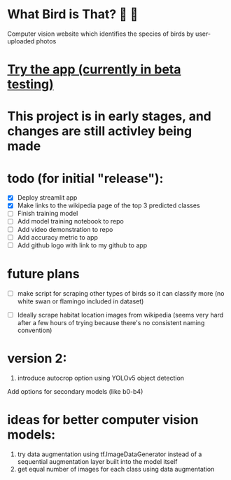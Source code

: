 # What Bird is That? 🦜 📸
Computer vision website which identifies the species of birds by user-uploaded photos
# [Try the app (currently in beta testing)](https://what-bird-is-that.streamlit.app/)

# This project is in early stages, and changes are still activley being made

# todo (for initial "release"):
- [X] Deploy streamlit app
- [X] Make links to the wikipedia page of the top 3 predicted classes
- [ ] Finish training model
- [ ] Add model training notebook to repo
- [ ] Add video demonstration to repo
- [ ] Add accuracy metric to app
- [ ] Add github logo with link to my github to app

# future plans
- [ ] make script for scraping other types of birds so it can classify more (no white swan or flamingo included in dataset)
- [ ] Ideally scrape habitat location images from wikipedia (seems very hard after a few hours of trying because there's no consistent naming convention)


# version 2:
1. introduce autocrop option using YOLOv5 object detection

Add options for secondary models (like b0-b4)

# ideas for better computer vision models:
1. try data augmentation using tf.ImageDataGenerator instead of a sequential augmentation layer built into the model itself
2. get equal number of images for each class using data augmentation

